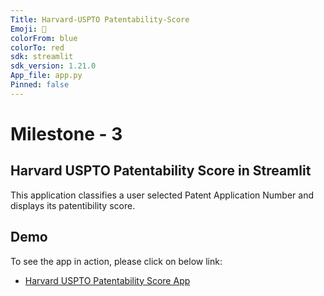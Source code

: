 ```yaml
---
Title: Harvard-USPTO Patentability-Score
Emoji: 🧐
colorFrom: blue
colorTo: red
sdk: streamlit
sdk_version: 1.21.0
App_file: app.py
Pinned: false
---
```


# Milestone - 3
## Harvard USPTO Patentability Score in Streamlit

This application classifies a user selected Patent Application Number and displays its patentibility score.


## Demo
To see the app in action, please click on below link:

* [Harvard USPTO Patentability Score App](https://huggingface.co/spaces/Fouzia/Harvard-USPTO_Patentability-Score)
